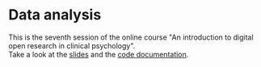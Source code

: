 # Data analysis
This is the seventh session of the online course "An introduction to digital open research in clinical psychology".  
Take a look at the [slides](https://mrweiler.github.io/dosp-2019-07) and the 
[code documentation](https://mrweiler.github.io/dosp-2019-07/notebook.html).
